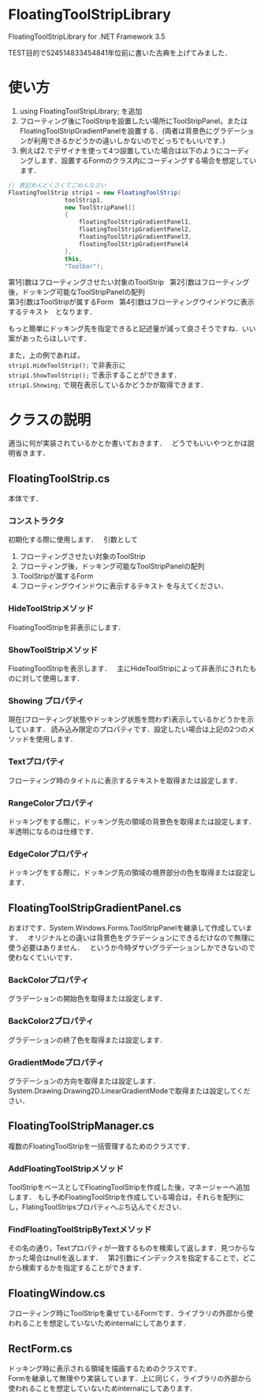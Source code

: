 # FloatingToolStripLibrary
FloatingToolStripLibrary for .NET Framework 3.5

TEST目的で524514833454841年位前に書いた古典を上げてみました．


# 使い方
1. using FloatingToolStripLibrary; を追加
2. フローティング後にToolStripを設置したい場所にToolStripPanel，またはFloatingToolStripGradientPanelを設置する．(両者は背景色にグラデーションが利用できるかどうかの違いしかないのでどっちでもいいです．)
3. 例えば2.でデザイナを使って4つ設置していた場合は以下のようにコーディングします．設置するFormのクラス内にコーディングする場合を想定しています．

```csharp
// 表記めんどくさくてごめんなさい
FloatingToolStrip strip1 = new FloatingToolStrip(
                toolStrip1,
                new ToolStripPanel[]
                {
                    floatingToolStripGradientPanel1,
                    floatingToolStripGradientPanel2,
                    floatingToolStripGradientPanel3,
                    floatingToolStripGradientPanel4
                },
                this,
                "Toolbar");
```
第1引数はフローティングさせたい対象のToolStrip  
第2引数はフローティング後，ドッキング可能なToolStripPanelの配列  
第3引数はToolStripが属するForm  
第4引数はフローティングウインドウに表示するテキスト  
となります．  

もっと簡単にドッキング先を指定できると記述量が減って良さそうですね．いい案があったらほしいです．  

また，上の例であれば，  
`strip1.HideToolStrip();` で非表示に  
`strip1.ShowToolStrip();` で表示することができます．  
`strip1.Showing;` で現在表示しているかどうかが取得できます．

# クラスの説明
適当に何が実装されているかとか書いておきます．  
どうでもいいやつとかは説明省きます．
## FloatingToolStrip.cs
本体です．  
### コンストラクタ
初期化する際に使用します．  
引数として
1. フローティングさせたい対象のToolStrip
2. フローティング後，ドッキング可能なToolStripPanelの配列
3. ToolStripが属するForm
4. フローティングウインドウに表示するテキスト
を与えてください．

### HideToolStripメソッド
FloatingToolStripを非表示にします．

### ShowToolStripメソッド
FloatingToolStripを表示します．  
主にHideToolStripによって非表示にされたものに対して使用します．

### Showing プロパティ
現在(フローティング状態やドッキング状態を問わず)表示しているかどうかを示しています．
読み込み限定のプロパティです．設定したい場合は上記の2つのメソッドを使用します．

### Textプロパティ 
フローティング時のタイトルに表示するテキストを取得または設定します．

### RangeColorプロパティ
ドッキングをする際に，ドッキング先の領域の背景色を取得または設定します．
半透明になるのは仕様です．

### EdgeColorプロパティ
ドッキングをする際に，ドッキング先の領域の境界部分の色を取得または設定します．

## FloatingToolStripGradientPanel.cs
おまけです．System.Windows.Forms.ToolStripPanelを継承して作成しています．  
オリジナルとの違いは背景色をグラデーションにできるだけなので無理に使う必要はありません．  
というか今時ダサいグラデーションしかできないので使わなくていいです．

### BackColorプロパティ
グラデーションの開始色を取得または設定します．

### BackColor2プロパティ
グラデーションの終了色を取得または設定します．

### GradientModeプロパティ
グラデーションの方向を取得または設定します．
System.Drawing.Drawing2D.LinearGradientModeで取得または設定してください．

## FloatingToolStripManager.cs
複数のFloatingToolStripを一括管理するためのクラスです．

### AddFloatingToolStripメソッド
ToolStripをベースとしてFloatingToolStripを作成した後，マネージャーへ追加します．
もし予めFloatingToolStripを作成している場合は，それらを配列にし，FlatingToolStripsプロパティへぶち込んでください．

### FindFloatingToolStripByTextメソッド
その名の通り，Textプロパティが一致するものを検索して返します．見つからなかった場合はnullを返します．  
第2引数にインデックスを指定することで，どこから検索するかを指定することができます．

## FloatingWindow.cs
フローティング時にToolStripを乗せているFormです．ライブラリの外部から使われることを想定していないためinternalにしてあります．

## RectForm.cs
ドッキング時に表示される領域を描画するためのクラスです．  
Formを継承して無理やり実装しています．上に同じく，ライブラリの外部から使われることを想定していないためinternalにしてあります．
